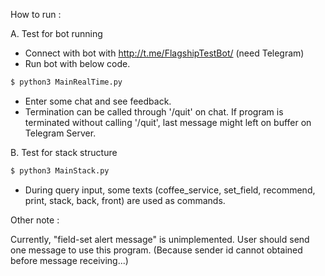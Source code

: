 How to run :

A. Test for bot running

- Connect with bot with http://t.me/FlagshipTestBot/ (need Telegram)
- Run bot with below code.
```sh
$ python3 MainRealTime.py
```
- Enter some chat and see feedback.
- Termination can be called through '/quit' on chat. If program is terminated without calling '/quit', last message might left on buffer on Telegram Server.

B. Test for stack structure
```sh
$ python3 MainStack.py
```
- During query input, some texts (coffee_service, set_field, recommend, print, stack, back, front) are used as commands.

Other note :

Currently, "field-set alert message" is unimplemented.
User should send one message to use this program. (Because sender id cannot obtained before message receiving...)